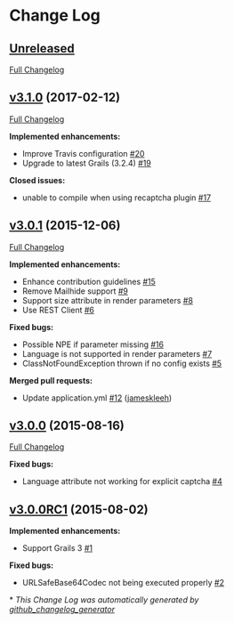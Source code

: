 # Change Log

## [Unreleased](https://github.com/iamthechad/grails3-recaptcha/tree/HEAD)

[Full Changelog](https://github.com/iamthechad/grails3-recaptcha/compare/v3.1.0...HEAD)

## [v3.1.0](https://github.com/iamthechad/grails3-recaptcha/tree/v3.1.0) (2017-02-12)
[Full Changelog](https://github.com/iamthechad/grails3-recaptcha/compare/v3.0.1...v3.1.0)

**Implemented enhancements:**

- Improve Travis configuration [\#20](https://github.com/iamthechad/grails3-recaptcha/issues/20)
- Upgrade to latest Grails \(3.2.4\) [\#19](https://github.com/iamthechad/grails3-recaptcha/issues/19)

**Closed issues:**

- unable to compile when using recaptcha plugin [\#17](https://github.com/iamthechad/grails3-recaptcha/issues/17)

## [v3.0.1](https://github.com/iamthechad/grails3-recaptcha/tree/v3.0.1) (2015-12-06)
[Full Changelog](https://github.com/iamthechad/grails3-recaptcha/compare/v3.0.0...v3.0.1)

**Implemented enhancements:**

- Enhance contribution guidelines [\#15](https://github.com/iamthechad/grails3-recaptcha/issues/15)
- Remove Mailhide support [\#9](https://github.com/iamthechad/grails3-recaptcha/issues/9)
- Support size attribute in render parameters [\#8](https://github.com/iamthechad/grails3-recaptcha/issues/8)
- Use REST Client [\#6](https://github.com/iamthechad/grails3-recaptcha/issues/6)

**Fixed bugs:**

- Possible NPE if parameter missing [\#16](https://github.com/iamthechad/grails3-recaptcha/issues/16)
- Language is not supported in render parameters [\#7](https://github.com/iamthechad/grails3-recaptcha/issues/7)
- ClassNotFoundException thrown if no config exists [\#5](https://github.com/iamthechad/grails3-recaptcha/issues/5)

**Merged pull requests:**

- Update application.yml [\#12](https://github.com/iamthechad/grails3-recaptcha/pull/12) ([jameskleeh](https://github.com/jameskleeh))

## [v3.0.0](https://github.com/iamthechad/grails3-recaptcha/tree/v3.0.0) (2015-08-16)
[Full Changelog](https://github.com/iamthechad/grails3-recaptcha/compare/v3.0.0RC1...v3.0.0)

**Fixed bugs:**

- Language attribute not working for explicit captcha [\#4](https://github.com/iamthechad/grails3-recaptcha/issues/4)

## [v3.0.0RC1](https://github.com/iamthechad/grails3-recaptcha/tree/v3.0.0RC1) (2015-08-02)
**Implemented enhancements:**

- Support Grails 3 [\#1](https://github.com/iamthechad/grails3-recaptcha/issues/1)

**Fixed bugs:**

- URLSafeBase64Codec not being executed properly [\#2](https://github.com/iamthechad/grails3-recaptcha/issues/2)



\* *This Change Log was automatically generated by [github_changelog_generator](https://github.com/skywinder/Github-Changelog-Generator)*